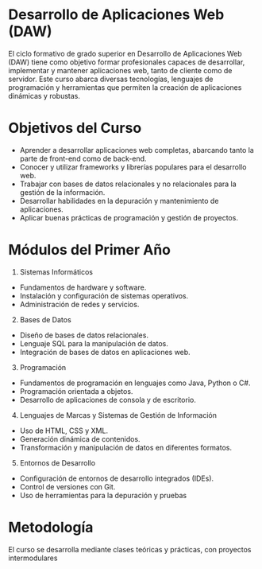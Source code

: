 # Desarrollo de Aplicaciones Web (DAW)

El ciclo formativo de grado superior en Desarrollo de Aplicaciones Web (DAW) tiene como
objetivo formar profesionales capaces de desarrollar, implementar y mantener aplicaciones
web, tanto de cliente como de servidor. Este curso abarca diversas tecnologías, lenguajes de
programación y herramientas que permiten la creación de aplicaciones dinámicas y robustas.

# Objetivos del Curso
  -  Aprender a desarrollar aplicaciones web completas, abarcando tanto la parte de
  front-end como de back-end.
  - Conocer y utilizar frameworks y librerías populares para el desarrollo web.
  - Trabajar con bases de datos relacionales y no relacionales para la gestión de la
  información.
  - Desarrollar habilidades en la depuración y mantenimiento de aplicaciones.
  - Aplicar buenas prácticas de programación y gestión de proyectos.

# Módulos del Primer Año

1. Sistemas Informáticos
  - Fundamentos de hardware y software.
  - Instalación y configuración de sistemas operativos.
  - Administración de redes y servicios.
2. Bases de Datos
  - Diseño de bases de datos relacionales.
  - Lenguaje SQL para la manipulación de datos.
  - Integración de bases de datos en aplicaciones web.
3. Programación
  - Fundamentos de programación en lenguajes como Java, Python o C#.
  - Programación orientada a objetos.
  - Desarrollo de aplicaciones de consola y de escritorio.
4. Lenguajes de Marcas y Sistemas de Gestión de Información
  - Uso de HTML, CSS y XML.
  - Generación dinámica de contenidos.
  - Transformación y manipulación de datos en diferentes formatos.
5. Entornos de Desarrollo
  - Configuración de entornos de desarrollo integrados (IDEs).
  - Control de versiones con Git.
  - Uso de herramientas para la depuración y pruebas

# Metodología

El curso se desarrolla mediante clases teóricas y prácticas, con proyectos
intermodulares